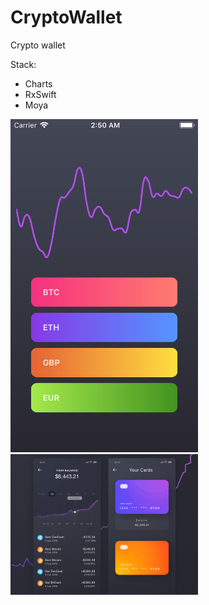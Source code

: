 # CryptoWallet
Crypto wallet

Stack:
- Charts
- RxSwift
- Moya

<img src="first.png" width="300" />
<img src="screenshot.png" width="300" />
